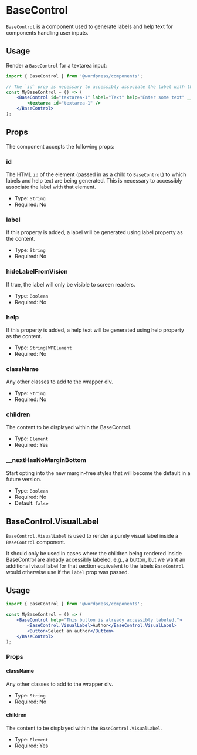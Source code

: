 # BaseControl

`BaseControl` is a component used to generate labels and help text for components handling user inputs.

## Usage

Render a `BaseControl` for a textarea input:

```jsx
import { BaseControl } from '@wordpress/components';

// The `id` prop is necessary to accessibly associate the label with the textarea
const MyBaseControl = () => (
	<BaseControl id="textarea-1" label="Text" help="Enter some text" __nextHasNoMarginBottom={ true }>
		<textarea id="textarea-1" />
	</BaseControl>
);
```

## Props

The component accepts the following props:

### id

The HTML `id` of the element (passed in as a child to `BaseControl`) to which labels and help text are being generated. This is necessary to accessibly associate the label with that element.

-   Type: `String`
-   Required: No

### label

If this property is added, a label will be generated using label property as the content.

-   Type: `String`
-   Required: No

### hideLabelFromVision

If true, the label will only be visible to screen readers.

-   Type: `Boolean`
-   Required: No

### help

If this property is added, a help text will be generated using help property as the content.

-   Type: `String|WPElement`
-   Required: No

### className

Any other classes to add to the wrapper div.

-   Type: `String`
-   Required: No

### children

The content to be displayed within the BaseControl.

-   Type: `Element`
-   Required: Yes

### __nextHasNoMarginBottom

Start opting into the new margin-free styles that will become the default in a future version.

-   Type: `Boolean`
-   Required: No
-   Default: `false`

## BaseControl.VisualLabel

`BaseControl.VisualLabel` is used to render a purely visual label inside a `BaseControl` component.

It should only be used in cases where the children being rendered inside BaseControl are already accessibly labeled, e.g., a button, but we want an additional visual label for that section equivalent to the labels `BaseControl` would otherwise use if the `label` prop was passed.

## Usage

```jsx
import { BaseControl } from '@wordpress/components';

const MyBaseControl = () => (
	<BaseControl help="This button is already accessibly labeled.">
		<BaseControl.VisualLabel>Author</BaseControl.VisualLabel>
		<Button>Select an author</Button>
	</BaseControl>
);
```

### Props

#### className

Any other classes to add to the wrapper div.

-   Type: `String`
-   Required: No

#### children

The content to be displayed within the `BaseControl.VisualLabel`.

-   Type: `Element`
-   Required: Yes
